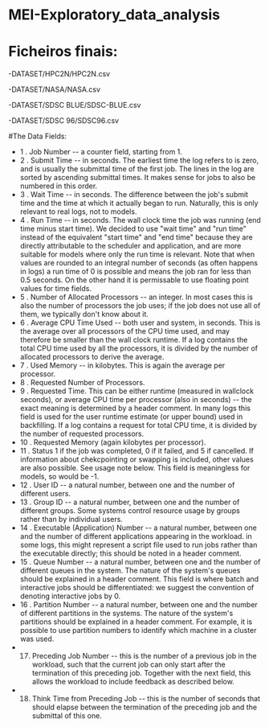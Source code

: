 # MEI-Exploratory_data_analysis

# Ficheiros finais:
-DATASET/HPC2N/HPC2N.csv

-DATASET/NASA/NASA.csv

-DATASET/SDSC BLUE/SDSC-BLUE.csv

-DATASET/SDSC 96/SDSC96.csv




#The Data Fields:

- 1 . Job Number -- a counter field, starting from 1.
- 2 . Submit Time -- in seconds. The earliest time the log refers to is zero, and is usually the submittal time of the first job. The lines in the log are sorted by ascending submittal times. It makes sense for jobs to also be numbered in this order.
- 3 . Wait Time -- in seconds. The difference between the job's submit time and the time at which it actually began to run. Naturally, this is only relevant to real logs, not to models.
- 4 . Run Time -- in seconds. The wall clock time the job was running (end time minus start time).
	We decided to use "wait time" and "run time" instead of the equivalent "start time" and "end time" because they are directly attributable to the scheduler and application, and are more suitable for models where only the run time is relevant.
	Note that when values are rounded to an integral number of seconds (as often happens in logs) a run time of 0 is possible and means the job ran for less than 0.5 seconds. On the other hand it is permissable to use floating point values for time fields.
- 5 . Number of Allocated Processors -- an integer. In most cases this is also the number of processors the job uses; if the job does not use all of them, we typically don't know about it.
- 6 . Average CPU Time Used -- both user and system, in seconds. This is the average over all processors of the CPU time used, and may therefore be smaller than the wall clock runtime. If a log contains the total CPU time used by all the processors, it is divided by the number of allocated processors to derive the average.
- 7 . Used Memory -- in kilobytes. This is again the average per processor.
- 8 . Requested Number of Processors.
- 9 . Requested Time. This can be either runtime (measured in wallclock seconds), or average CPU time per processor (also in seconds) -- the exact meaning is determined by a header comment. In many logs this field is used for the user runtime estimate (or upper bound) used in backfilling. If a log contains a request for total CPU time, it is divided by the number of requested processors.
- 10 . Requested Memory (again kilobytes per processor).
- 11 . Status 1 if the job was completed, 0 if it failed, and 5 if cancelled. If information about chekcpointing or swapping is included, other values are also possible. See usage note below. This field is meaningless for models, so would be -1.
- 12 . User ID -- a natural number, between one and the number of different users.
- 13 . Group ID -- a natural number, between one and the number of different groups. Some systems control resource usage by groups rather than by individual users.
- 14 . Executable (Application) Number -- a natural number, between one and the number of different applications appearing in the workload. in some logs, this might represent a script file used to run jobs rather than the executable directly; this should be noted in a header comment.
- 15 . Queue Number -- a natural number, between one and the number of different queues in the system. The nature of the system's queues should be explained in a header comment. This field is where batch and interactive jobs should be differentiated: we suggest the convention of denoting interactive jobs by 0.
- 16 . Partition Number -- a natural number, between one and the number of different partitions in the systems. The nature of the system's partitions should be explained in a header comment. For example, it is possible to use partition numbers to identify which machine in a cluster was used.
- 17. Preceding Job Number -- this is the number of a previous job in the workload, such that the current job can only start after the termination of this preceding job. Together with the next field, this allows the workload to include feedback as described below.
- 18. Think Time from Preceding Job -- this is the number of seconds that should elapse between the termination of the preceding job and the submittal of this one.
